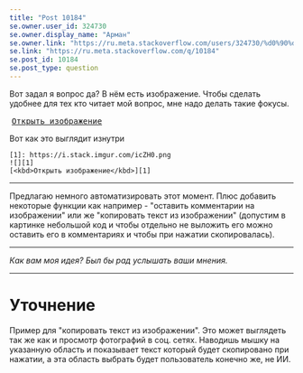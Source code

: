 ```yaml
---
title: "Post 10184"
se.owner.user_id: 324730
se.owner.display_name: "Арман"
se.owner.link: "https://ru.meta.stackoverflow.com/users/324730/%d0%90%d1%80%d0%bc%d0%b0%d0%bd"
se.link: "https://ru.meta.stackoverflow.com/q/10184"
se.post_id: 10184
se.post_type: question
---
```

<p>Вот задал я вопрос да? В нём есть изображение. Чтобы сделать удобнее для тех кто читает мой вопрос, мне надо делать такие фокусы.</p>

<p><img src="https://i.stack.imgur.com/icZH0.png" alt="">
<a href="https://i.stack.imgur.com/icZH0.png" rel="nofollow noreferrer"><kbd>Открыть изображение</kbd></a></p>

<p>Вот как это выглядит изнутри</p>

<pre><code>[1]: https://i.stack.imgur.com/icZH0.png
![][1]
[&lt;kbd&gt;Открыть изображение&lt;/kbd&gt;][1]
</code></pre>

<hr>

<p>Предлагаю немного автоматизировать этот момент. Плюс добавить некоторые функции как например - "оставить комментарии на изображении" или же "копировать текст из изображении" (допустим в картинке небольшой код и чтобы отдельно не выложить его можно оставить его в комментариях и чтобы при нажатии скопировалась).</p>

<hr>

<p><em>Как вам моя идея? Был бы рад услышать ваши мнения.</em></p>

<hr>

<h1>Уточнение</h1>

<p>Пример для "копировать текст из изображении". Это может выглядеть так же как и просмотр фотографий в соц. сетях. Наводишь мышку на указанную область и показывает текст который будет скопировано при нажатии, а эта область выбрать будет пользователь конечно же, не ИИ.</p>

<p><img src="https://i.stack.imgur.com/TzIF1.png" alt=""></p>
